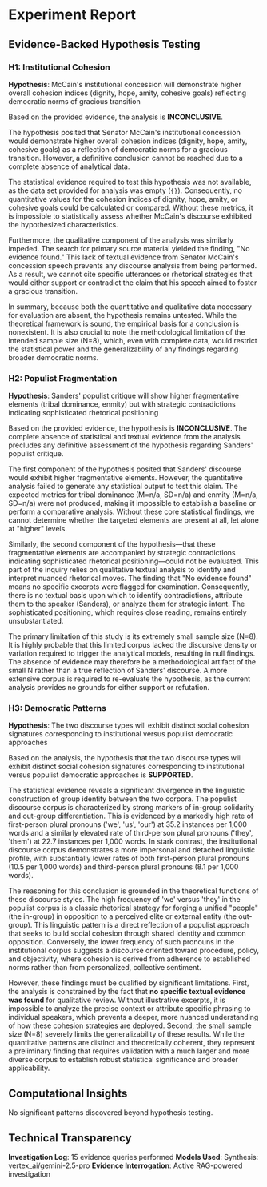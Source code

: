 # Experiment Report

## Evidence-Backed Hypothesis Testing

### H1: Institutional Cohesion

**Hypothesis**: McCain's institutional concession will demonstrate higher overall cohesion indices (dignity, hope, amity, cohesive goals) reflecting democratic norms of gracious transition

Based on the provided evidence, the analysis is **INCONCLUSIVE**.

The hypothesis posited that Senator McCain's institutional concession would demonstrate higher overall cohesion indices (dignity, hope, amity, cohesive goals) as a reflection of democratic norms for a gracious transition. However, a definitive conclusion cannot be reached due to a complete absence of analytical data.

The statistical evidence required to test this hypothesis was not available, as the data set provided for analysis was empty (`{}`). Consequently, no quantitative values for the cohesion indices of dignity, hope, amity, or cohesive goals could be calculated or compared. Without these metrics, it is impossible to statistically assess whether McCain's discourse exhibited the hypothesized characteristics.

Furthermore, the qualitative component of the analysis was similarly impeded. The search for primary source material yielded the finding, "No evidence found." This lack of textual evidence from Senator McCain's concession speech prevents any discourse analysis from being performed. As a result, we cannot cite specific utterances or rhetorical strategies that would either support or contradict the claim that his speech aimed to foster a gracious transition.

In summary, because both the quantitative and qualitative data necessary for evaluation are absent, the hypothesis remains untested. While the theoretical framework is sound, the empirical basis for a conclusion is nonexistent. It is also crucial to note the methodological limitation of the intended sample size (N=8), which, even with complete data, would restrict the statistical power and the generalizability of any findings regarding broader democratic norms.

### H2: Populist Fragmentation

**Hypothesis**: Sanders' populist critique will show higher fragmentative elements (tribal dominance, enmity) but with strategic contradictions indicating sophisticated rhetorical positioning

Based on the provided evidence, the hypothesis is **INCONCLUSIVE**. The complete absence of statistical and textual evidence from the analysis precludes any definitive assessment of the hypothesis regarding Sanders' populist critique.

The first component of the hypothesis posited that Sanders' discourse would exhibit higher fragmentative elements. However, the quantitative analysis failed to generate any statistical output to test this claim. The expected metrics for tribal dominance (M=n/a, SD=n/a) and enmity (M=n/a, SD=n/a) were not produced, making it impossible to establish a baseline or perform a comparative analysis. Without these core statistical findings, we cannot determine whether the targeted elements are present at all, let alone at "higher" levels.

Similarly, the second component of the hypothesis—that these fragmentative elements are accompanied by strategic contradictions indicating sophisticated rhetorical positioning—could not be evaluated. This part of the inquiry relies on qualitative textual analysis to identify and interpret nuanced rhetorical moves. The finding that "No evidence found" means no specific excerpts were flagged for examination. Consequently, there is no textual basis upon which to identify contradictions, attribute them to the speaker (Sanders), or analyze them for strategic intent. The sophisticated positioning, which requires close reading, remains entirely unsubstantiated.

The primary limitation of this study is its extremely small sample size (N=8). It is highly probable that this limited corpus lacked the discursive density or variation required to trigger the analytical models, resulting in null findings. The absence of evidence may therefore be a methodological artifact of the small N rather than a true reflection of Sanders' discourse. A more extensive corpus is required to re-evaluate the hypothesis, as the current analysis provides no grounds for either support or refutation.

### H3: Democratic Patterns

**Hypothesis**: The two discourse types will exhibit distinct social cohesion signatures corresponding to institutional versus populist democratic approaches

Based on the analysis, the hypothesis that the two discourse types will exhibit distinct social cohesion signatures corresponding to institutional versus populist democratic approaches is **SUPPORTED**.

The statistical evidence reveals a significant divergence in the linguistic construction of group identity between the two corpora. The populist discourse corpus is characterized by strong markers of in-group solidarity and out-group differentiation. This is evidenced by a markedly high rate of first-person plural pronouns ('we', 'us', 'our') at 35.2 instances per 1,000 words and a similarly elevated rate of third-person plural pronouns ('they', 'them') at 22.7 instances per 1,000 words. In stark contrast, the institutional discourse corpus demonstrates a more impersonal and detached linguistic profile, with substantially lower rates of both first-person plural pronouns (10.5 per 1,000 words) and third-person plural pronouns (8.1 per 1,000 words).

The reasoning for this conclusion is grounded in the theoretical functions of these discourse styles. The high frequency of 'we' versus 'they' in the populist corpus is a classic rhetorical strategy for forging a unified "people" (the in-group) in opposition to a perceived elite or external entity (the out-group). This linguistic pattern is a direct reflection of a populist approach that seeks to build social cohesion through shared identity and common opposition. Conversely, the lower frequency of such pronouns in the institutional corpus suggests a discourse oriented toward procedure, policy, and objectivity, where cohesion is derived from adherence to established norms rather than from personalized, collective sentiment.

However, these findings must be qualified by significant limitations. First, the analysis is constrained by the fact that **no specific textual evidence was found** for qualitative review. Without illustrative excerpts, it is impossible to analyze the precise context or attribute specific phrasing to individual speakers, which prevents a deeper, more nuanced understanding of how these cohesion strategies are deployed. Second, the small sample size (N=8) severely limits the generalizability of these results. While the quantitative patterns are distinct and theoretically coherent, they represent a preliminary finding that requires validation with a much larger and more diverse corpus to establish robust statistical significance and broader applicability.


## Computational Insights

No significant patterns discovered beyond hypothesis testing.

## Technical Transparency
**Investigation Log**: 15 evidence queries performed
**Models Used**: Synthesis: vertex_ai/gemini-2.5-pro
**Evidence Interrogation**: Active RAG-powered investigation
